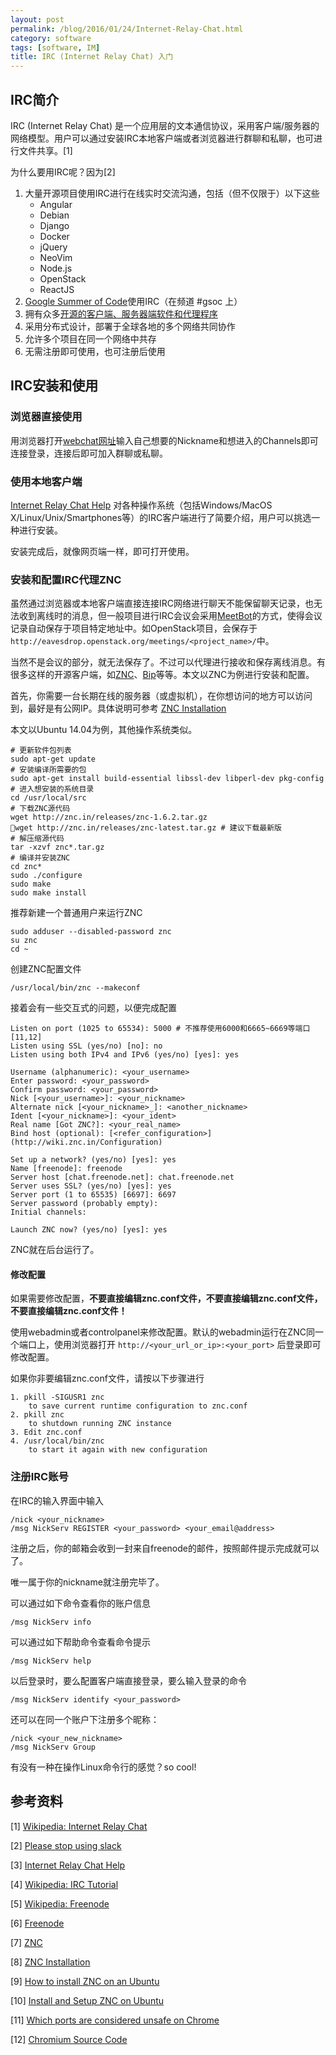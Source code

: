```yaml
---
layout: post
permalink: /blog/2016/01/24/Internet-Relay-Chat.html
category: software
tags: [software, IM]
title: IRC (Internet Relay Chat) 入门
---
```


## IRC简介

IRC (Internet Relay Chat) 是一个应用层的文本通信协议，采用客户端/服务器的网络模型。用户可以通过安装IRC本地客户端或者浏览器进行群聊和私聊，也可进行文件共享。[1]

为什么要用IRC呢？因为[2]

1. 大量开源项目使用IRC进行在线实时交流沟通，包括（但不仅限于）以下这些
	* Angular
	* Debian
	* Django
	* Docker
	* jQuery
	* NeoVim
	* Node.js
	* OpenStack
	* ReactJS
2. [Google Summer of Code](https://developers.google.com/open-source/gsoc/resources/irc)使用IRC（在频道 #gsoc 上）
3. 拥有众多[开源的客户端、服务器端软件和代理程序](https://github.com/search?o=desc&q=irc&s=stars&type=Repositories&utf8=%E2%9C%93)
4. 采用分布式设计，部署于全球各地的多个网络共同协作
5. 允许多个项目在同一个网络中共存
6. 无需注册即可使用，也可注册后使用

## IRC安装和使用

### 浏览器直接使用

用浏览器打开[webchat网址](http://webchat.freenode.net/)输入自己想要的Nickname和想进入的Channels即可连接登录，连接后即可加入群聊或私聊。

### 使用本地客户端

[Internet Relay Chat Help](http://www.irchelp.org/) 对各种操作系统（包括Windows/MacOS X/Linux/Unix/Smartphones等）的IRC客户端进行了简要介绍，用户可以挑选一种进行安装。

安装完成后，就像网页端一样，即可打开使用。

### 安装和配置IRC代理ZNC

虽然通过浏览器或本地客户端直接连接IRC网络进行聊天不能保留聊天记录，也无法收到离线时的消息，但一般项目进行IRC会议会采用[MeetBot](https://wiki.debian.org/MeetBot)的方式，使得会议记录自动保存于项目特定地址中。如OpenStack项目，会保存于`http://eavesdrop.openstack.org/meetings/<project_name>/`中。

当然不是会议的部分，就无法保存了。不过可以代理进行接收和保存离线消息。有很多这样的开源客户端，如[ZNC](http://wiki.znc.in/ZNC)、[Bip](https://bip.milkypond.org/)等等。本文以ZNC为例进行安装和配置。

首先，你需要一台长期在线的服务器（或虚拟机），在你想访问的地方可以访问到，最好是有公网IP。具体说明可参考 [ZNC Installation](http://wiki.znc.in/Installation)

本文以Ubuntu 14.04为例，其他操作系统类似。

	# 更新软件包列表
	sudo apt-get update
	# 安装编译所需要的包
	sudo apt-get install build-essential libssl-dev libperl-dev pkg-config
	# 进入想安装的系统目录
	cd /usr/local/src
	# 下载ZNC源代码
	wget http://znc.in/releases/znc-1.6.2.tar.gz
	wget http://znc.in/releases/znc-latest.tar.gz # 建议下载最新版
	# 解压缩源代码
	tar -xzvf znc*.tar.gz
	# 编译并安装ZNC
	cd znc*
	sudo ./configure
	sudo make
	sudo make install

推荐新建一个普通用户来运行ZNC

	sudo adduser --disabled-password znc
	su znc
	cd ~

创建ZNC配置文件

	/usr/local/bin/znc --makeconf

接着会有一些交互式的问题，以便完成配置

	Listen on port (1025 to 65534): 5000 # 不推荐使用6000和6665~6669等端口[11,12]
	Listen using SSL (yes/no) [no]: no
	Listen using both IPv4 and IPv6 (yes/no) [yes]: yes

	Username (alphanumeric): <your_username>
	Enter password: <your_password>
	Confirm password: <your_password>
	Nick [<your_username>]: <your_nickname>
	Alternate nick [<your_nickname>_]: <another_nickname>
	Ident [<your_nickname>]: <your_ident>
	Real name [Got ZNC?]: <your_real_name>
	Bind host (optional): [<refer_configuration>](http://wiki.znc.in/Configuration)

	Set up a network? (yes/no) [yes]: yes
	Name [freenode]: freenode
	Server host [chat.freenode.net]: chat.freenode.net
	Server uses SSL? (yes/no) [yes]: yes
	Server port (1 to 65535) [6697]: 6697
	Server password (probably empty):
	Initial channels:

	Launch ZNC now? (yes/no) [yes]: yes

ZNC就在后台运行了。

#### 修改配置

如果需要修改配置，**不要直接编辑znc.conf文件，不要直接编辑znc.conf文件，不要直接编辑znc.conf文件！**

使用webadmin或者controlpanel来修改配置。默认的webadmin运行在ZNC同一个端口上，使用浏览器打开 `http://<your_url_or_ip>:<your_port>` 后登录即可修改配置。

如果你非要编辑znc.conf文件，请按以下步骤进行

	1. pkill -SIGUSR1 znc
		to save current runtime configuration to znc.conf
	2. pkill znc
		to shutdown running ZNC instance
	3. Edit znc.conf
	4. /usr/local/bin/znc
		to start it again with new configuration

### 注册IRC账号

在IRC的输入界面中输入

	/nick <your_nickname>
	/msg NickServ REGISTER <your_password> <your_email@address>

注册之后，你的邮箱会收到一封来自freenode的邮件，按照邮件提示完成就可以了。

唯一属于你的nickname就注册完毕了。

可以通过如下命令查看你的账户信息

	/msg NickServ info

可以通过如下帮助命令查看命令提示

	/msg NickServ help

以后登录时，要么配置客户端直接登录，要么输入登录的命令

	/msg NickServ identify <your_password>

还可以在同一个账户下注册多个昵称：

	/nick <your_new_nickname>
	/msg NickServ Group

有没有一种在操作Linux命令行的感觉？so cool!

## 参考资料
[1] [Wikipedia: Internet Relay Chat](https://en.wikipedia.org/wiki/Internet_Relay_Chat)

[2] [Please stop using slack](https://drewdevault.com/2015/11/01/Please-stop-using-slack.html)

[3] [Internet Relay Chat Help](http://www.irchelp.org/)

[4] [Wikipedia: IRC Tutorial](https://en.wikipedia.org/wiki/Wikipedia:IRC/Tutorial)

[5] [Wikipedia: Freenode](https://en.wikipedia.org/wiki/Freenode)

[6] [Freenode](http://freenode.net/)

[7] [ZNC](http://wiki.znc.in/ZNC)

[8] [ZNC Installation](http://wiki.znc.in/Installation)

[9] [How to install ZNC on an Ubuntu](https://www.digitalocean.com/community/tutorials/how-to-install-znc-an-irc-bouncer-on-an-ubuntu-vps)

[10] [Install and Setup ZNC on Ubuntu](https://www.vultr.com/docs/install-and-setup-znc-on-ubuntu)

[11] [Which ports are considered unsafe on Chrome](http://superuser.com/questions/188058/which-ports-are-considered-unsafe-on-chrome)

[12] [Chromium Source Code](https://src.chromium.org/viewvc/chrome/trunk/src/net/base/net_util.cc)

